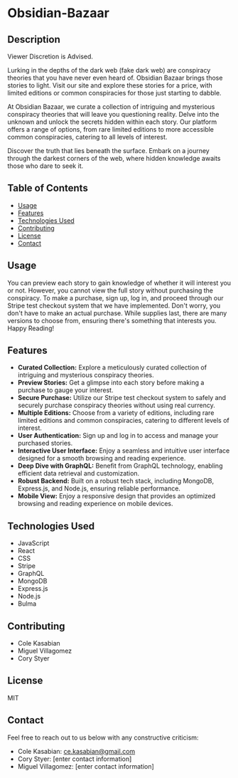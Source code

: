 # Obsidian-Bazaar

## Description

Viewer Discretion is Advised.

Lurking in the depths of the dark web (fake dark web) are conspiracy theories that you have never even heard of. Obsidian Bazaar brings those stories to light. Visit our site and explore these stories for a price, with limited editions or common conspiracies for those just starting to dabble.

At Obsidian Bazaar, we curate a collection of intriguing and mysterious conspiracy theories that will leave you questioning reality. Delve into the unknown and unlock the secrets hidden within each story. Our platform offers a range of options, from rare limited editions to more accessible common conspiracies, catering to all levels of interest.

Discover the truth that lies beneath the surface. Embark on a journey through the darkest corners of the web, where hidden knowledge awaits those who dare to seek it.

## Table of Contents

- [Usage](#usage)
- [Features](#features)
- [Technologies Used](#technologies-used)
- [Contributing](#contributing)
- [License](#license)
- [Contact](#contact)

## Usage

You can preview each story to gain knowledge of whether it will interest you or not. However, you cannot view the full story without purchasing the conspiracy. To make a purchase, sign up, log in, and proceed through our Stripe test checkout system that we have implemented. Don't worry, you don't have to make an actual purchase. While supplies last, there are many versions to choose from, ensuring there's something that interests you. Happy Reading!

## Features

- **Curated Collection:** Explore a meticulously curated collection of intriguing and mysterious conspiracy theories.
- **Preview Stories:** Get a glimpse into each story before making a purchase to gauge your interest.
- **Secure Purchase:** Utilize our Stripe test checkout system to safely and securely purchase conspiracy theories without using real currency.
- **Multiple Editions:** Choose from a variety of editions, including rare limited editions and common conspiracies, catering to different levels of interest.
- **User Authentication:** Sign up and log in to access and manage your purchased stories.
- **Interactive User Interface:** Enjoy a seamless and intuitive user interface designed for a smooth browsing and reading experience.
- **Deep Dive with GraphQL:** Benefit from GraphQL technology, enabling efficient data retrieval and customization.
- **Robust Backend:** Built on a robust tech stack, including MongoDB, Express.js, and Node.js, ensuring reliable performance.
- **Mobile View:** Enjoy a responsive design that provides an optimized browsing and reading experience on mobile devices.

## Technologies Used

- JavaScript
- React
- CSS
- Stripe
- GraphQL
- MongoDB
- Express.js
- Node.js
- Bulma 

## Contributing

- Cole Kasabian
- Miguel Villagomez
- Cory Styer

## License

MIT

## Contact

Feel free to reach out to us below with any constructive criticism:

- Cole Kasabian: ce.kasabian@gmail.com
- Cory Styer: [enter contact information]
- Miguel Villagomez: [enter contact information]
